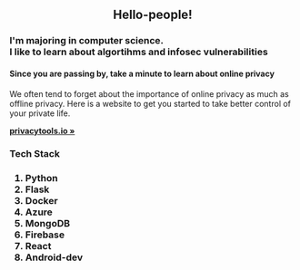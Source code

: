   <h2 style="text-align: center;">Hello-people!</h2>
  <h3>I'm majoring in computer science.<br>I like to learn about algortihms and infosec vulnerabilities</h3>
   <h4>Since you are passing by, take a minute to learn about online privacy</h4>

  <p style="text-align: center;">
  <p>
    We often tend to forget about the importance of online privacy as much as offline privacy. Here is a website to get you started to take better control of your private life.
    </p>
    <a href="https://privacytools.io/"><strong>privacytools.io »</strong></a>
  <h3>Tech Stack<h3>

  <ol>
    <li>Python</li>
    <li>Flask</li>
    <li>Docker</li>
    <li>Azure</li>
    <li>MongoDB</li>
    <li>Firebase</li>
    <li>React</li>
    <li>Android-dev</li>
  </ol>


   
 

 
 
   
  
   
